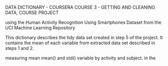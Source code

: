 DATA DICTIONARY - COURSERA COURSE 3 - GETTING AND CLEANING DATA, COURSE PROJECT

using the Human Activity Recognition Using Smartphones Dataset from the UCI Machine Learning Repository

This dictionary describes the tidy data set created in step 5 of the project. It contains the mean of each
variable from extracted data set described in steps 1 and 2.

 measuring mean mean() and std() variable by activity and subject. in the 